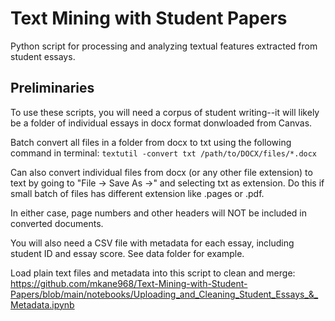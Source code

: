 # Text Mining with Student Papers
Python script for processing and analyzing textual features extracted from student essays. 

## Preliminaries

To use these scripts, you will need a corpus of student writing--it will likely be a folder of individual essays in docx format donwloaded from Canvas. 

Batch convert all files in a folder from docx to txt using the following command in terminal: `textutil -convert txt /path/to/DOCX/files/*.docx`  

Can also convert individual files from docx (or any other file extension) to text by going to "File -> Save As ->" and selecting txt as extension. Do this if small batch of files  has different extension like .pages or .pdf. 

In either case, page numbers and other headers will NOT be included in converted documents. 

You will also need a CSV file with metadata for each essay, including student ID and essay score. See data folder for example. 

Load plain text files and metadata into this script to clean and merge: https://github.com/mkane968/Text-Mining-with-Student-Papers/blob/main/notebooks/Uploading_and_Cleaning_Student_Essays_&_Metadata.ipynb
